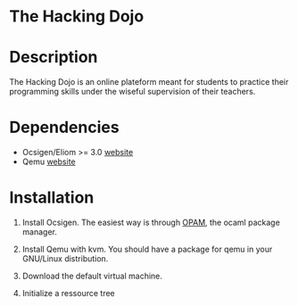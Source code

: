 The Hacking Dojo
==

# Description

The Hacking Dojo is an online plateform meant for students to practice
their programming skills under the wiseful supervision of their
teachers. 

# Dependencies

* Ocsigen/Eliom >= 3.0 [website][ocsigen]
* Qemu [website][qemu]

# Installation 

1. Install Ocsigen.
   The easiest way is through [OPAM][opam], the ocaml package manager.

2. Install Qemu with kvm.
   You should have a package for qemu in your GNU/Linux distribution.

3. Download the default virtual machine.

4. Initialize a ressource tree


[ocsigen]: http://www.ocsigen.org
[qemu]: http://www.qemu.org
[opam]: http://opam.ocamlpro.com